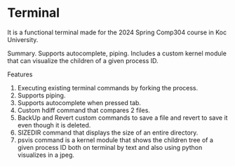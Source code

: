 # Terminal
It is a functional terminal made for the 2024 Spring Comp304 course in Koc University.

Summary.
Supports autocomplete, piping. Includes a custom kernel module that can visualize the children of a given process ID.


Features

1. Executing existing terminal commands by forking the process.
2. Supports piping.
3. Supports autocomplete when pressed tab.
4. Custom hdiff command that compares 2 files.
5. BackUp and Revert custom commands to save a file and revert to save it even though it is deleted.
6. SIZEDIR command that displays the size of an entire directory.
7. psvis command is a kernel module that shows the children tree of a given process ID both on terminal by text and also using python visualizes in a jpeg.

